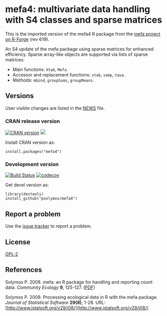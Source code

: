 # mefa4: multivariate data handling with S4 classes and sparse matrices

This is the imported version of the mefa4 R package from the [mefa project on R-Forge](https://r-forge.r-project.org/projects/mefa/) (rev 619).

An S4 update of the mefa package using sparse matrices for enhanced efficiency.
Sparse array-like objects are supported via lists of sparse matrices.

* Main functions: `Xtab`, `Mefa`.
* Accessor and replacement functions: `xtab`, `samp`, `taxa`.
* Methods: `mbind`, `groupSums`, `groupMeans`.

## Versions

User visible changes are listed in the [NEWS](https://github.com/psolymos/mefa4/blob/master/NEWS.md) file.

### CRAN release version

[![CRAN version](http://www.r-pkg.org/badges/version/mefa4)](http://cran.rstudio.com/web/packages/mefa4/index.html) [![](http://cranlogs.r-pkg.org/badges/grand-total/mefa4)](http://cran.rstudio.com/web/packages/mefa4/index.html)

Install CRAN version as:

```
install.packages("mefa4")
```

### Development version

[![Build Status](https://travis-ci.org/psolymos/mefa4.svg?branch=master)](https://travis-ci.org/psolymos/mefa4) [![codecov](https://codecov.io/gh/psolymos/mefa4/branch/master/graph/badge.svg)](https://codecov.io/gh/psolymos/mefa4)

Get devel version as:

```
library(devtools)
install_github("psolymos/mefa4")
```

## Report a problem

Use the [issue tracker](https://github.com/psolymos/mefa4/issues)
to report a problem.

## License

[GPL-2](https://www.gnu.org/licenses/old-licenses/gpl-2.0.en.html)

## References

Solymos P. 2008. mefa: an R package for handling and reporting count data.
_Community Ecology_ **9**, 125-127. ([PDF](https://drive.google.com/file/d/0B-q59n6LIwYPdWVkWlQ1ZzFMS3c/view?usp=sharing))

Solymos P. 2009. Processing ecological data in R with the mefa package.
_Journal of Statistical Software_ **29(8)**, 1-28.
URL: [http://www.jstatsoft.org/v29/i08/](http://www.jstatsoft.org/v29/i08/)
